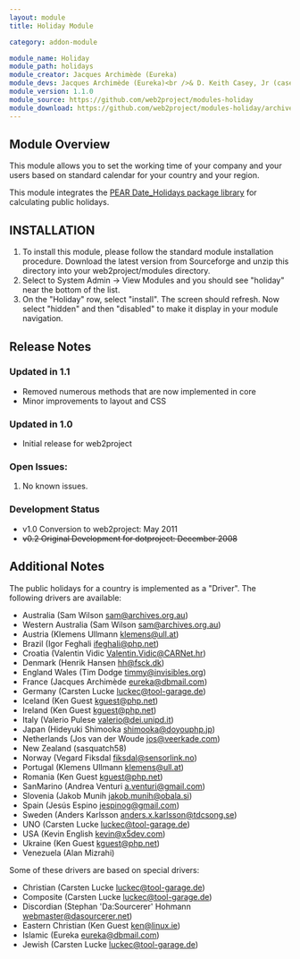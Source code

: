 ```yaml
---
layout: module
title: Holiday Module

category: addon-module

module_name: Holiday
module_path: holidays
module_creator: Jacques Archimède (Eureka)
module_devs: Jacques Archimède (Eureka)<br />& D. Keith Casey, Jr (caseysoftware)
module_version: 1.1.0
module_source: https://github.com/web2project/modules-holiday
module_download: https://github.com/web2project/modules-holiday/archive/holiday-v1.1.zip
---
```


## Module Overview

This module allows you to set the working time of your company and your users based on standard calendar for your country and your region.

This module integrates the [PEAR Date_Holidays package library](http://pear.php.net/package/Date_Holidays/) for calculating public holidays.

## INSTALLATION

1. To install this module, please follow the standard module installation procedure. Download the latest version from Sourceforge and unzip this directory into your web2project/modules directory.
1. Select to System Admin -> View Modules and you should see "holiday" near the bottom of the list.
1. On the "Holiday" row, select "install". The screen should refresh. Now select "hidden" and then "disabled" to make it display in your module navigation.

## Release Notes

### Updated in 1.1

*  Removed numerous methods that are now implemented in core
*  Minor improvements to layout and CSS

### Updated in 1.0

*  Initial release for web2project

### Open Issues:

1.  No known issues.

### Development Status

*  v1.0 Conversion to web2project: May 2011
*  <s>v0.2 Original Development for dotproject: December 2008</s>

## Additional Notes

The public holidays for a country is implemented as a "Driver". The following drivers are available:

* Australia (Sam Wilson <sam@archives.org.au>)
* Western Australia (Sam Wilson <sam@archives.org.au>)
* Austria (Klemens Ullmann <klemens@ull.at>)
* Brazil (Igor Feghali <ifeghali@php.net>)
* Croatia (Valentin Vidic <Valentin.Vidic@CARNet.hr>)
* Denmark (Henrik Hansen <hh@fsck.dk>)
* England Wales (Tim Dodge <timmy@invisibles.org>)
* France (Jacques Archimède <eureka@dbmail.com>)
* Germany (Carsten Lucke <luckec@tool-garage.de>)
* Iceland (Ken Guest <kguest@php.net>)
* Ireland (Ken Guest <kguest@php.net>)
* Italy (Valerio Pulese <valerio@dei.unipd.it>)
* Japan (Hideyuki Shimooka <shimooka@doyouphp.jp>)
* Netherlands (Jos van der Woude <jos@veerkade.com>)
* New Zealand (sasquatch58)
* Norway (Vegard Fiksdal <fiksdal@sensorlink.no>)
* Portugal (Klemens Ullmann <klemens@ull.at>)
* Romania (Ken Guest <kguest@php.net>)
* SanMarino (Andrea Venturi <a.venturi@gmail.com>)
* Slovenia (Jakob Munih <jakob.munih@obala.si>)
* Spain (Jesús Espino <jespinog@gmail.com>)
* Sweden (Anders Karlsson <anders.x.karlsson@tdcsong.se>)
* UNO (Carsten Lucke <luckec@tool-garage.de>)
* USA (Kevin English <kevin@x5dev.com>)
* Ukraine (Ken Guest <kguest@php.net>)
* Venezuela (Alan Mizrahi)

Some of these drivers are based on special drivers:

* Christian (Carsten Lucke <luckec@tool-garage.de>)
* Composite (Carsten Lucke <luckec@tool-garage.de>)
* Discordian (Stephan 'Da:Sourcerer' Hohmann <webmaster@dasourcerer.net>)
* Eastern Christian (Ken Guest <ken@linux.ie>)
* Islamic (Eureka <eureka@dbmail.com>)
* Jewish (Carsten Lucke <luckec@tool-garage.de>)